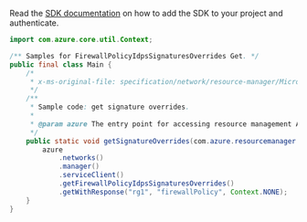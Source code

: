 Read the [SDK documentation](https://github.com/Azure/azure-sdk-for-java/blob/azure-resourcemanager_2.13.0/sdk/resourcemanager/azure-resourcemanager/README.md) on how to add the SDK to your project and authenticate.

```java
import com.azure.core.util.Context;

/** Samples for FirewallPolicyIdpsSignaturesOverrides Get. */
public final class Main {
    /*
     * x-ms-original-file: specification/network/resource-manager/Microsoft.Network/stable/2021-05-01/examples/FirewallPolicySignatureOverridesGet.json
     */
    /**
     * Sample code: get signature overrides.
     *
     * @param azure The entry point for accessing resource management APIs in Azure.
     */
    public static void getSignatureOverrides(com.azure.resourcemanager.AzureResourceManager azure) {
        azure
            .networks()
            .manager()
            .serviceClient()
            .getFirewallPolicyIdpsSignaturesOverrides()
            .getWithResponse("rg1", "firewallPolicy", Context.NONE);
    }
}
```
